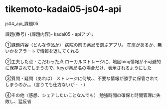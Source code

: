 # tikemoto-kadai05-js04-api
js04_api_課題05

課題{番号} -{課題内容}-
kadai05 - apiアプリ

①課題内容（どんな作品か）
病院の前の薬局を選ぶアプリ。
在庫があるか、無いかをアラートで情報を返してくれる

②工夫した点・こだわった点
ローカルストレージに、地図bing情報が不可避的に保存されてしまうので、keyが薬局名の場合だけ、表示されるようにした

③質問・疑問（あれば）
ストレージに何故、、不要な情報が勝手に保管されてしまうのか。。（言うても仕方ないが・・）


④その他（感想、シェアしたいことなんでも）
勉強時間の確保と時間管理に失敗し、猛反省
